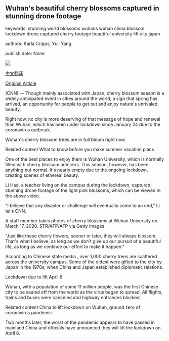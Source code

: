 ## Wuhan's beautiful cherry blossoms captured in stunning drone footage

keywords: stunning world blossoms wuhans wuhan china blossom lockdown drone captured cherry footage beautiful university lift city japan

authors: Karla Cripps, Yuli Yang

publish date: None

![](https://cdn.cnn.com/cnnnext/dam/assets/200326180336-wuhan-university-cherry-blossoms-super-tease.jpg)

[中文翻译](Wuhan%27s%20beautiful%20cherry%20blossoms%20captured%20in%20stunning%20drone%20footage_zh.md)

[Original Article](https://edition.cnn.com/travel/article/cherry-blossoms-bloom-wuhan/index.html)

(CNN) — Though mainly associated with Japan, cherry blossom season is a widely anticipated event in cities around the world, a sign that spring has arrived, an opportunity for people to get out and enjoy nature's unrivaled beauty.

Right now, no city is more deserving of that message of hope and renewal than Wuhan, which has been under lockdown since January 24 due to the coronavirus outbreak.

Wuhan's cherry blossom trees are in full bloom right now.

Related content What to know before you make summer vacation plans

One of the best places to enjoy them is Wuhan University, which is normally filled with cherry blossom admirers. This season, however, has been anything but normal. It's nearly empty due to the ongoing lockdown, creating scenes of ethereal beauty.

Li Hao, a teacher living on the campus during the lockdown, captured stunning drone footage of the light pink blossoms, which can be viewed in the above video.

"I believe that any disaster or challenge will eventually come to an end," Li tells CNN.

A staff member takes photos of cherry blossoms at Wuhan University on March 17, 2020. STR/AFP/AFP via Getty Images

"Just like these cherry flowers, sooner or later, they will always blossom. That's what I believe, as long as we don't give up our pursuit of a beautiful life, as long as we continue our effort to make it happen."

According to Chinese state media , over 1,000 cherry trees are scattered across the university campus. Some of the oldest were gifted to the city by Japan in the 1970s, when China and Japan established diplomatic relations.

Lockdown due to lift April 8

Wuhan, with a population of some 11 million people, was the first Chinese city to be sealed off from the world as the virus began to spread. All flights, trains and buses were canceled and highway entrances blocked.

Related content China to lift lockdown on Wuhan, ground zero of coronavirus pandemic

Two months later, the worst of the pandemic appears to have passed in mainland China and officials have announced they will lift the lockdown on April 8.